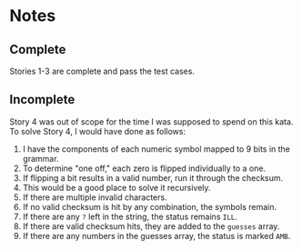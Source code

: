 # Notes

## Complete

Stories 1-3 are complete and pass the test cases.

## Incomplete

Story 4 was out of scope for the time I was supposed to spend on this kata.
To solve Story 4, I would have done as follows:

1. I have the components of each numeric symbol mapped to 9 bits in the grammar.
2. To determine "one off," each zero is flipped individually to a one.
3. If flipping a bit results in a valid number, run it through the checksum.
4. This would be a good place to solve it recursively.
5. If there are multiple invalid characters.
6. If no valid checksum is hit by any combination, the symbols remain.
7. If there are any `?` left in the string, the status remains `ILL`.
8. If there are valid checksum hits, they are added to the `guesses` array.
9. If there are any numbers in the guesses array, the status is marked `AMB`.
